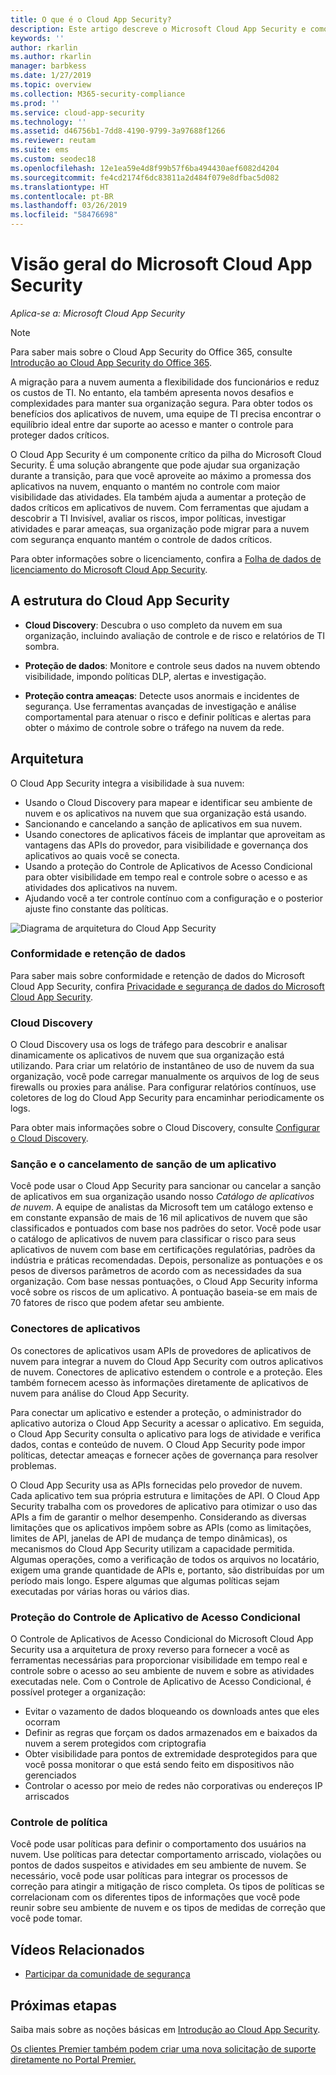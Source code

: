```yaml
---
title: O que é o Cloud App Security?
description: Este artigo descreve o Microsoft Cloud App Security e como ele funciona.
keywords: ''
author: rkarlin
ms.author: rkarlin
manager: barbkess
ms.date: 1/27/2019
ms.topic: overview
ms.collection: M365-security-compliance
ms.prod: ''
ms.service: cloud-app-security
ms.technology: ''
ms.assetid: d46756b1-7dd8-4190-9799-3a97688f1266
ms.reviewer: reutam
ms.suite: ems
ms.custom: seodec18
ms.openlocfilehash: 12e1ea59e4d8f99b57f6ba494430aef6082d4204
ms.sourcegitcommit: fe4cd2174f6dc83811a2d484f079e8dfbac5d082
ms.translationtype: HT
ms.contentlocale: pt-BR
ms.lasthandoff: 03/26/2019
ms.locfileid: "58476698"
---
```

# <a name="microsoft-cloud-app-security-overview"></a>Visão geral do Microsoft Cloud App Security

*Aplica-se a: Microsoft Cloud App Security*

> [!NOTE]
> Para saber mais sobre o Cloud App Security do Office 365, consulte [Introdução ao Cloud App Security do Office 365](https://support.office.com/article/Get-started-with-Advanced-Management-Security-d9ee4d67-f2b3-42b4-9c9e-c4529904990a).

A migração para a nuvem aumenta a flexibilidade dos funcionários e reduz os custos de TI. No entanto, ela também apresenta novos desafios e complexidades para manter sua organização segura. Para obter todos os benefícios dos aplicativos de nuvem, uma equipe de TI precisa encontrar o equilíbrio ideal entre dar suporte ao acesso e manter o controle para proteger dados críticos.  

O Cloud App Security é um componente crítico da pilha do Microsoft Cloud Security. É uma solução abrangente que pode ajudar sua organização durante a transição, para que você aproveite ao máximo a promessa dos aplicativos na nuvem, enquanto o mantém no controle com maior visibilidade das atividades. Ela também ajuda a aumentar a proteção de dados críticos em aplicativos de nuvem. Com ferramentas que ajudam a descobrir a TI Invisível, avaliar os riscos, impor políticas, investigar atividades e parar ameaças, sua organização pode migrar para a nuvem com segurança enquanto mantém o controle de dados críticos. 

Para obter informações sobre o licenciamento, confira a [Folha de dados de licenciamento do Microsoft Cloud App Security](https://aka.ms/mcaslicensing).

## <a name="the-cloud-app-security-framework"></a>A estrutura do Cloud App Security  

- **Cloud Discovery**: Descubra o uso completo da nuvem em sua organização, incluindo avaliação de controle e de risco e relatórios de TI sombra.

- **Proteção de dados**: Monitore e controle seus dados na nuvem obtendo visibilidade, impondo políticas DLP, alertas e investigação. 

- **Proteção contra ameaças**: Detecte usos anormais e incidentes de segurança. Use ferramentas avançadas de investigação e análise comportamental para atenuar o risco e definir políticas e alertas para obter o máximo de controle sobre o tráfego na nuvem da rede.

## <a name="architecture"></a>Arquitetura  

O Cloud App Security integra a visibilidade à sua nuvem:  

- Usando o Cloud Discovery para mapear e identificar seu ambiente de nuvem e os aplicativos na nuvem que sua organização está usando.
- Sancionando e cancelando a sanção de aplicativos em sua nuvem.  
- Usando conectores de aplicativos fáceis de implantar que aproveitam as vantagens das APIs do provedor, para visibilidade e governança dos aplicativos ao quais você se conecta.  
- Usando a proteção do Controle de Aplicativos de Acesso Condicional para obter visibilidade em tempo real e controle sobre o acesso e as atividades dos aplicativos na nuvem.
- Ajudando você a ter controle contínuo com a configuração e o posterior ajuste fino constante das políticas.  

![Diagrama de arquitetura do Cloud App Security](./media/proxy-architecture.png)  

### <a name="data-retention--compliance"></a>Conformidade e retenção de dados

Para saber mais sobre conformidade e retenção de dados do Microsoft Cloud App Security, confira [Privacidade e segurança de dados do Microsoft Cloud App Security](cas-compliance-trust.md).

### <a name="cloud-discovery"></a>Cloud Discovery  

O Cloud Discovery usa os logs de tráfego para descobrir e analisar dinamicamente os aplicativos de nuvem que sua organização está utilizando. Para criar um relatório de instantâneo de uso de nuvem da sua organização, você pode carregar manualmente os arquivos de log de seus firewalls ou proxies para análise. Para configurar relatórios contínuos, use coletores de log do Cloud App Security para encaminhar periodicamente os logs.  

Para obter mais informações sobre o Cloud Discovery, consulte [Configurar o Cloud Discovery](set-up-cloud-discovery.md).

### <a name="sanctioning-and-unsanctioning-an-app"></a>Sanção e o cancelamento de sanção de um aplicativo  

Você pode usar o Cloud App Security para sancionar ou cancelar a sanção de aplicativos em sua organização usando nosso *Catálogo de aplicativos de nuvem*. A equipe de analistas da Microsoft tem um catálogo extenso e em constante expansão de mais de 16 mil aplicativos de nuvem que são classificados e pontuados com base nos padrões do setor. Você pode usar o catálogo de aplicativos de nuvem para classificar o risco para seus aplicativos de nuvem com base em certificações regulatórias, padrões da indústria e práticas recomendadas. Depois, personalize as pontuações e os pesos de diversos parâmetros de acordo com as necessidades da sua organização. Com base nessas pontuações, o Cloud App Security informa você sobre os riscos de um aplicativo. A pontuação baseia-se em mais de 70 fatores de risco que podem afetar seu ambiente.  

### <a name="app-connectors"></a>Conectores de aplicativos

Os conectores de aplicativos usam APIs de provedores de aplicativos de nuvem para integrar a nuvem do Cloud App Security com outros aplicativos de nuvem. Conectores de aplicativo estendem o controle e a proteção. Eles também fornecem acesso às informações diretamente de aplicativos de nuvem para análise do Cloud App Security.  

Para conectar um aplicativo e estender a proteção, o administrador do aplicativo autoriza o Cloud App Security a acessar o aplicativo. Em seguida, o Cloud App Security consulta o aplicativo para logs de atividade e verifica dados, contas e conteúdo de nuvem. O Cloud App Security pode impor políticas, detectar ameaças e fornecer ações de governança para resolver problemas.  

O Cloud App Security usa as APIs fornecidas pelo provedor de nuvem. Cada aplicativo tem sua própria estrutura e limitações de API. O Cloud App Security trabalha com os provedores de aplicativo para otimizar o uso das APIs a fim de garantir o melhor desempenho. Considerando as diversas limitações que os aplicativos impõem sobre as APIs (como as limitações, limites de API, janelas de API de mudança de tempo dinâmicas), os mecanismos do Cloud App Security utilizam a capacidade permitida. Algumas operações, como a verificação de todos os arquivos no locatário, exigem uma grande quantidade de APIs e, portanto, são distribuídas por um período mais longo. Espere algumas que algumas políticas sejam executadas por várias horas ou vários dias.  

### <a name="conditional-access-app-control-protection"></a>Proteção do Controle de Aplicativo de Acesso Condicional

O Controle de Aplicativos de Acesso Condicional do Microsoft Cloud App Security usa a arquitetura de proxy reverso para fornecer a você as ferramentas necessárias para proporcionar visibilidade em tempo real e controle sobre o acesso ao seu ambiente de nuvem e sobre as atividades executadas nele. Com o Controle de Aplicativo de Acesso Condicional, é possível proteger a organização:

- Evitar o vazamento de dados bloqueando os downloads antes que eles ocorram
- Definir as regras que forçam os dados armazenados em e baixados da nuvem a serem protegidos com criptografia
- Obter visibilidade para pontos de extremidade desprotegidos para que você possa monitorar o que está sendo feito em dispositivos não gerenciados
- Controlar o acesso por meio de redes não corporativas ou endereços IP arriscados

### <a name="policy-control"></a>Controle de política  

Você pode usar políticas para definir o comportamento dos usuários na nuvem. Use políticas para detectar comportamento arriscado, violações ou pontos de dados suspeitos e atividades em seu ambiente de nuvem. Se necessário, você pode usar políticas para integrar os processos de correção para atingir a mitigação de risco completa. Os tipos de políticas se correlacionam com os diferentes tipos de informações que você pode reunir sobre seu ambiente de nuvem e os tipos de medidas de correção que você pode tomar.  

## <a name="related-videos"></a>Vídeos Relacionados

- [Participar da comunidade de segurança](https://channel9.msdn.com/Shows/Microsoft-Security/Join-the-Security-Community)

## <a name="next-steps"></a>Próximas etapas  

Saiba mais sobre as noções básicas em [Introdução ao Cloud App Security](getting-started-with-cloud-app-security.md).    

[Os clientes Premier também podem criar uma nova solicitação de suporte diretamente no Portal Premier.](https://premier.microsoft.com/)   
